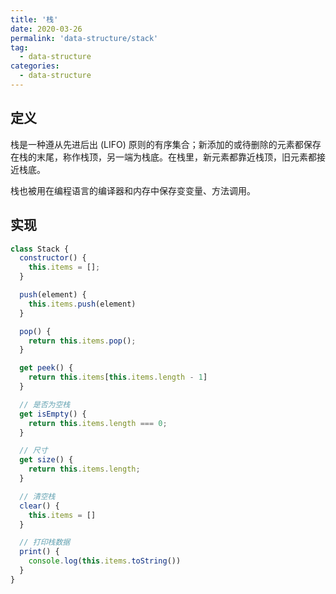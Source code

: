```yaml
---
title: '栈'
date: 2020-03-26
permalink: 'data-structure/stack'
tag:
  - data-structure
categories:
  - data-structure
---
```


## 定义

栈是一种遵从先进后出 (LIFO) 原则的有序集合；新添加的或待删除的元素都保存在栈的末尾，称作栈顶，另一端为栈底。在栈里，新元素都靠近栈顶，旧元素都接近栈底。

栈也被用在编程语言的编译器和内存中保存变变量、方法调用。

## 实现

```js
class Stack {
  constructor() {
    this.items = [];
  }

  push(element) {
    this.items.push(element)
  }

  pop() {
    return this.items.pop();
  }

  get peek() {
    return this.items[this.items.length - 1]
  }

  // 是否为空栈
  get isEmpty() {
    return this.items.length === 0;
  }

  // 尺寸
  get size() {
    return this.items.length;
  }

  // 清空栈
  clear() {
    this.items = []
  }

  // 打印栈数据
  print() {
    console.log(this.items.toString())
  }
}
```
